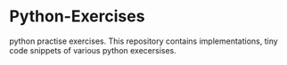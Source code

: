 # Python-Exercises
python practise exercises.
This repository contains implementations, tiny code snippets of various python execersises.
